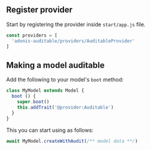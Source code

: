 ## Register provider

Start by registering the provider inside `start/app.js` file.

```js
const providers = [
  'adonis-auditable/providers/AuditableProvider'
]
```

## Making a model auditable

Add the following to your model's `boot` method:

```js
class MyModel extends Model {
  boot () {
    super.boot()
    this.addTrait('@provider:Auditable')
  }
}
```

This you can start using as follows:

```js
await MyModel.createWithAudit(/** model data **/)
```

